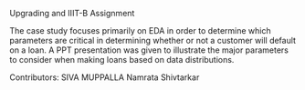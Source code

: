 
Upgrading and IIIT-B Assignment

The case study focuses primarily on EDA in order to determine which parameters are critical in determining whether or not a customer will default on a loan. A PPT presentation was given to illustrate 
the major parameters to consider when making loans based on data distributions. 

Contributors:
SIVA MUPPALLA
Namrata Shivtarkar

